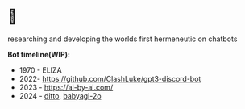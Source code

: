 # 🥭
researching and developing the worlds first hermeneutic on chatbots

__Bot timeline(WIP):__  
- 1970 - ELIZA  
- 2022- https://github.com/ClashLuke/gpt3-discord-bot
- 2023 - https://ai-by-ai.com/
- 2024 - [ditto](https://github.com/yoheinakajima/ditto), [babyagi-2o](https://github.com/yoheinakajima/babyagi-2o)
<!--
**MeDott29/MeDott29** is a ✨ _special_ ✨ repository because its `README.md` (this file) appears on your GitHub profile.

Here are some ideas to get you started:

- 🔭 I’m currently working on ...
- 🌱 I’m currently learning ...
- 👯 I’m looking to collaborate on ...
- 🤔 I’m looking for help with ...
- 💬 Ask me about ...
- 📫 How to reach me: ...
- 😄 Pronouns: ...
- ⚡ Fun fact: ...
-->
